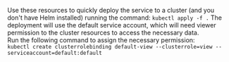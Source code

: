 Use these resources to quickly deploy the service to a cluster (and you don't have Helm installed) running the command: `kubectl apply -f .` 
The deployment will use the default service account, which will need viewer permission to the cluster resources to access the necessary data.  
Run the following command to assign the necessary permission:  
`kubectl create clusterrolebinding default-view --clusterrole=view --serviceaccount=default:default`